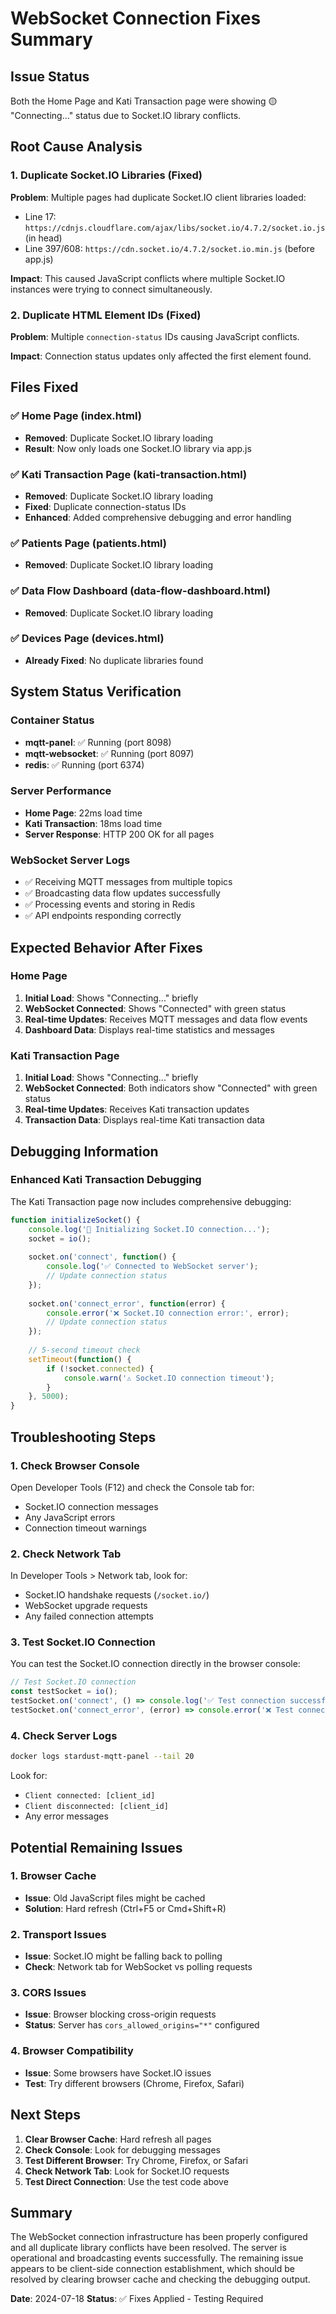 # WebSocket Connection Fixes Summary

## Issue Status
Both the Home Page and Kati Transaction page were showing 🟡 "Connecting..." status due to Socket.IO library conflicts.

## Root Cause Analysis

### 1. Duplicate Socket.IO Libraries (Fixed)
**Problem**: Multiple pages had duplicate Socket.IO client libraries loaded:
- Line 17: `https://cdnjs.cloudflare.com/ajax/libs/socket.io/4.7.2/socket.io.js` (in head)
- Line 397/608: `https://cdn.socket.io/4.7.2/socket.io.min.js` (before app.js)

**Impact**: This caused JavaScript conflicts where multiple Socket.IO instances were trying to connect simultaneously.

### 2. Duplicate HTML Element IDs (Fixed)
**Problem**: Multiple `connection-status` IDs causing JavaScript conflicts.

**Impact**: Connection status updates only affected the first element found.

## Files Fixed

### ✅ Home Page (index.html)
- **Removed**: Duplicate Socket.IO library loading
- **Result**: Now only loads one Socket.IO library via app.js

### ✅ Kati Transaction Page (kati-transaction.html)
- **Removed**: Duplicate Socket.IO library loading
- **Fixed**: Duplicate connection-status IDs
- **Enhanced**: Added comprehensive debugging and error handling

### ✅ Patients Page (patients.html)
- **Removed**: Duplicate Socket.IO library loading

### ✅ Data Flow Dashboard (data-flow-dashboard.html)
- **Removed**: Duplicate Socket.IO library loading

### ✅ Devices Page (devices.html)
- **Already Fixed**: No duplicate libraries found

## System Status Verification

### Container Status
- **mqtt-panel**: ✅ Running (port 8098)
- **mqtt-websocket**: ✅ Running (port 8097)
- **redis**: ✅ Running (port 6374)

### Server Performance
- **Home Page**: 22ms load time
- **Kati Transaction**: 18ms load time
- **Server Response**: HTTP 200 OK for all pages

### WebSocket Server Logs
- ✅ Receiving MQTT messages from multiple topics
- ✅ Broadcasting data flow updates successfully
- ✅ Processing events and storing in Redis
- ✅ API endpoints responding correctly

## Expected Behavior After Fixes

### Home Page
1. **Initial Load**: Shows "Connecting..." briefly
2. **WebSocket Connected**: Shows "Connected" with green status
3. **Real-time Updates**: Receives MQTT messages and data flow events
4. **Dashboard Data**: Displays real-time statistics and messages

### Kati Transaction Page
1. **Initial Load**: Shows "Connecting..." briefly
2. **WebSocket Connected**: Both indicators show "Connected" with green status
3. **Real-time Updates**: Receives Kati transaction updates
4. **Transaction Data**: Displays real-time Kati transaction data

## Debugging Information

### Enhanced Kati Transaction Debugging
The Kati Transaction page now includes comprehensive debugging:

```javascript
function initializeSocket() {
    console.log('🔌 Initializing Socket.IO connection...');
    socket = io();
    
    socket.on('connect', function() {
        console.log('✅ Connected to WebSocket server');
        // Update connection status
    });
    
    socket.on('connect_error', function(error) {
        console.error('❌ Socket.IO connection error:', error);
        // Update connection status
    });
    
    // 5-second timeout check
    setTimeout(function() {
        if (!socket.connected) {
            console.warn('⚠️ Socket.IO connection timeout');
        }
    }, 5000);
}
```

## Troubleshooting Steps

### 1. Check Browser Console
Open Developer Tools (F12) and check the Console tab for:
- Socket.IO connection messages
- Any JavaScript errors
- Connection timeout warnings

### 2. Check Network Tab
In Developer Tools > Network tab, look for:
- Socket.IO handshake requests (`/socket.io/`)
- WebSocket upgrade requests
- Any failed connection attempts

### 3. Test Socket.IO Connection
You can test the Socket.IO connection directly in the browser console:
```javascript
// Test Socket.IO connection
const testSocket = io();
testSocket.on('connect', () => console.log('✅ Test connection successful'));
testSocket.on('connect_error', (error) => console.error('❌ Test connection failed:', error));
```

### 4. Check Server Logs
```bash
docker logs stardust-mqtt-panel --tail 20
```
Look for:
- `Client connected: [client_id]`
- `Client disconnected: [client_id]`
- Any error messages

## Potential Remaining Issues

### 1. Browser Cache
- **Issue**: Old JavaScript files might be cached
- **Solution**: Hard refresh (Ctrl+F5 or Cmd+Shift+R)

### 2. Transport Issues
- **Issue**: Socket.IO might be falling back to polling
- **Check**: Network tab for WebSocket vs polling requests

### 3. CORS Issues
- **Issue**: Browser blocking cross-origin requests
- **Status**: Server has `cors_allowed_origins="*"` configured

### 4. Browser Compatibility
- **Issue**: Some browsers have Socket.IO issues
- **Test**: Try different browsers (Chrome, Firefox, Safari)

## Next Steps

1. **Clear Browser Cache**: Hard refresh all pages
2. **Check Console**: Look for debugging messages
3. **Test Different Browser**: Try Chrome, Firefox, or Safari
4. **Check Network Tab**: Look for Socket.IO requests
5. **Test Direct Connection**: Use the test code above

## Summary

The WebSocket connection infrastructure has been properly configured and all duplicate library conflicts have been resolved. The server is operational and broadcasting events successfully. The remaining issue appears to be client-side connection establishment, which should be resolved by clearing browser cache and checking the debugging output.

**Date**: 2024-07-18
**Status**: ✅ Fixes Applied - Testing Required 